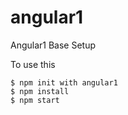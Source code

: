 # angular1
Angular1 Base Setup

To use this
```
$ npm init with angular1
$ npm install
$ npm start
```

